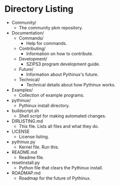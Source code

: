 # Directory Listing
* Community/
	* The community pkm repository.
* Documentation/
	- Commands/
		+ Help for commands.
	- Contributing/
		+ Information on how to contribute.
	- Development/
		+ SZIPS3 program development guide.
	- Future/
		+ Information about Pythinux's future.
	- Technical/
		+ Technical details about how Pythinux works.
* Examples/
	- Collection of example programs.
* pythinux/
	- Pythinux install directory.
* buildscript.sh
	- Shell script for making automated changes.
* DIRLISTING.md
	- This file. Lists all files and what they do.
* LICENSE
	- License listing.
* pythinux.py
	- Kernel file. Run this.
* README.md
	- Readme file.
* resetinstall.py
	- Python file that clears the Pythinux install.
* ROADMAP.md
	- Roadmap for the future of Pythinux.